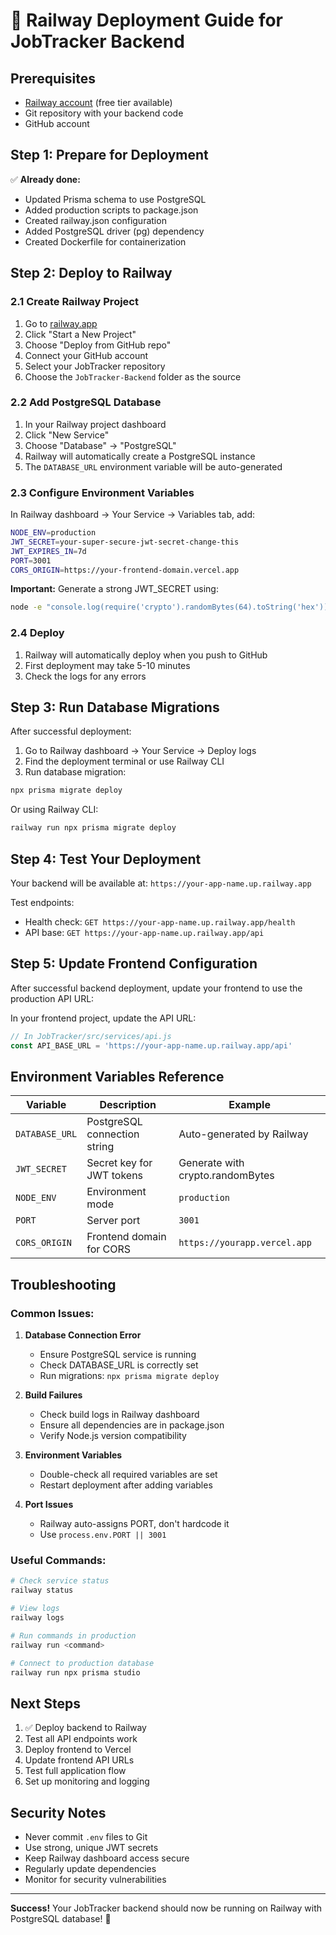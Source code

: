 # 🚀 Railway Deployment Guide for JobTracker Backend

## Prerequisites
- [Railway account](https://railway.app) (free tier available)
- Git repository with your backend code
- GitHub account

## Step 1: Prepare for Deployment

✅ **Already done:**
- Updated Prisma schema to use PostgreSQL
- Added production scripts to package.json
- Created railway.json configuration
- Added PostgreSQL driver (pg) dependency
- Created Dockerfile for containerization

## Step 2: Deploy to Railway

### 2.1 Create Railway Project
1. Go to [railway.app](https://railway.app)
2. Click "Start a New Project"
3. Choose "Deploy from GitHub repo"
4. Connect your GitHub account
5. Select your JobTracker repository
6. Choose the `JobTracker-Backend` folder as the source

### 2.2 Add PostgreSQL Database
1. In your Railway project dashboard
2. Click "New Service"
3. Choose "Database" → "PostgreSQL"
4. Railway will automatically create a PostgreSQL instance
5. The `DATABASE_URL` environment variable will be auto-generated

### 2.3 Configure Environment Variables
In Railway dashboard → Your Service → Variables tab, add:

```bash
NODE_ENV=production
JWT_SECRET=your-super-secure-jwt-secret-change-this
JWT_EXPIRES_IN=7d
PORT=3001
CORS_ORIGIN=https://your-frontend-domain.vercel.app
```

**Important:** Generate a strong JWT_SECRET using:
```bash
node -e "console.log(require('crypto').randomBytes(64).toString('hex'))"
```

### 2.4 Deploy
1. Railway will automatically deploy when you push to GitHub
2. First deployment may take 5-10 minutes
3. Check the logs for any errors

## Step 3: Run Database Migrations

After successful deployment:

1. Go to Railway dashboard → Your Service → Deploy logs
2. Find the deployment terminal or use Railway CLI
3. Run database migration:
```bash
npx prisma migrate deploy
```

Or using Railway CLI:
```bash
railway run npx prisma migrate deploy
```

## Step 4: Test Your Deployment

Your backend will be available at: `https://your-app-name.up.railway.app`

Test endpoints:
- Health check: `GET https://your-app-name.up.railway.app/health`
- API base: `GET https://your-app-name.up.railway.app/api`

## Step 5: Update Frontend Configuration

After successful backend deployment, update your frontend to use the production API URL:

In your frontend project, update the API URL:
```javascript
// In JobTracker/src/services/api.js
const API_BASE_URL = 'https://your-app-name.up.railway.app/api'
```

## Environment Variables Reference

| Variable | Description | Example |
|----------|-------------|---------|
| `DATABASE_URL` | PostgreSQL connection string | Auto-generated by Railway |
| `JWT_SECRET` | Secret key for JWT tokens | Generate with crypto.randomBytes |
| `NODE_ENV` | Environment mode | `production` |
| `PORT` | Server port | `3001` |
| `CORS_ORIGIN` | Frontend domain for CORS | `https://yourapp.vercel.app` |

## Troubleshooting

### Common Issues:

1. **Database Connection Error**
   - Ensure PostgreSQL service is running
   - Check DATABASE_URL is correctly set
   - Run migrations: `npx prisma migrate deploy`

2. **Build Failures**
   - Check build logs in Railway dashboard
   - Ensure all dependencies are in package.json
   - Verify Node.js version compatibility

3. **Environment Variables**
   - Double-check all required variables are set
   - Restart deployment after adding variables

4. **Port Issues**
   - Railway auto-assigns PORT, don't hardcode it
   - Use `process.env.PORT || 3001`

### Useful Commands:

```bash
# Check service status
railway status

# View logs
railway logs

# Run commands in production
railway run <command>

# Connect to production database
railway run npx prisma studio
```

## Next Steps

1. ✅ Deploy backend to Railway
2. Test all API endpoints work
3. Deploy frontend to Vercel
4. Update frontend API URLs
5. Test full application flow
6. Set up monitoring and logging

## Security Notes

- Never commit `.env` files to Git
- Use strong, unique JWT secrets
- Keep Railway dashboard access secure
- Regularly update dependencies
- Monitor for security vulnerabilities

---

**Success!** Your JobTracker backend should now be running on Railway with PostgreSQL database! 🎉
